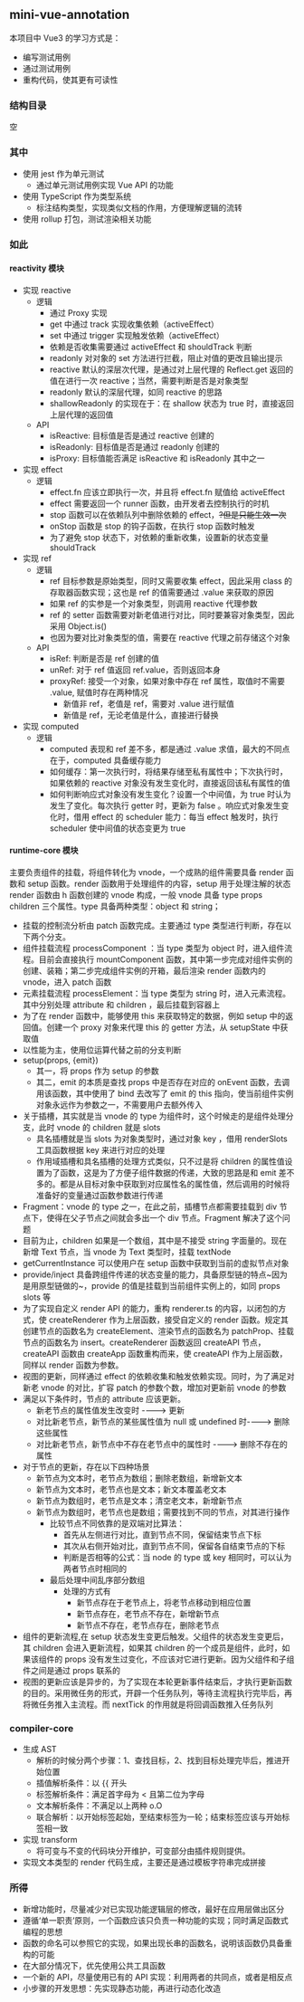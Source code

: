 ## mini-vue-annotation

本项目中 Vue3 的学习方式是：

- 编写测试用例
- 通过测试用例
- 重构代码，使其更有可读性

### 结构目录

空

### 其中

- 使用 jest 作为单元测试
  - 通过单元测试用例实现 Vue API 的功能
- 使用 TypeScript 作为类型系统
  - 标注结构类型，实现类似文档的作用，方便理解逻辑的流转
- 使用 rollup 打包，测试渲染相关功能

### 如此

#### reactivity 模块

- 实现 reactive
  - 逻辑
    - 通过 Proxy 实现
    - get 中通过 track 实现收集依赖（activeEffect）
    - set 中通过 trigger 实现触发依赖（activeEffect）
    - 依赖是否收集需要通过 activeEffect 和 shouldTrack 判断
    - readonly 对对象的 set 方法进行拦截，阻止对值的更改且输出提示
    - reactive 默认的深层次代理，是通过对上层代理的 Reflect.get 返回的值在进行一次 reactive；当然，需要判断是否是对象类型
    - readonly 默认的深层代理，如同 reactive 的思路
    - shallowReadonly 的实现在于：在 shallow 状态为 true 时，直接返回上层代理的返回值
  - API
    - isReactive: 目标值是否是通过 reactive 创建的
    - isReadonly: 目标值是否是通过 readonly 创建的
    - isProxy: 目标值能否满足 isReactive 和 isReadonly 其中之一
- 实现 effect
  - 逻辑
    - effect.fn 应该立即执行一次，并且将 effect.fn 赋值给 activeEffect
    - effect 需要返回一个 runner 函数，由开发者去控制执行的时机
    - stop 函数可以在依赖队列中删除依赖的 effect，~~?但是只能生效一次~~
    - onStop 函数是 stop 的钩子函数，在执行 stop 函数时触发
    - 为了避免 stop 状态下，对依赖的重新收集，设置新的状态变量 shouldTrack
- 实现 ref
  - 逻辑
    - ref 目标参数是原始类型，同时又需要收集 effect，因此采用 class 的存取器函数实现；这也是 ref 的值需要通过 .value 来获取的原因
    - 如果 ref 的实参是一个对象类型，则调用 reactive 代理参数
    - ref 的 setter 函数需要对新老值进行对比，同时要兼容对象类型，因此采用 Object.is()
    - 也因为要对比对象类型的值，需要在 reactive 代理之前存储这个对象
  - API
    - isRef: 判断是否是 ref 创建的值
    - unRef: 对于 ref 值返回 ref.value，否则返回本身
    - proxyRef: 接受一个对象，如果对象中存在 ref 属性，取值时不需要 .value, 赋值时存在两种情况
      - 新值非 ref，老值是 ref，需要对 .value 进行赋值
      - 新值是 ref，无论老值是什么，直接进行替换
- 实现 computed
  - 逻辑
    - computed 表现和 ref 差不多，都是通过 .value 求值，最大的不同点在于，computed 具备缓存能力
    - 如何缓存：第一次执行时，将结果存储至私有属性中；下次执行时，如果依赖的 reactive 对象没有发生变化时，直接返回该私有属性的值
    - 如何判断响应式对象没有发生变化？设置一个中间值，为 true 时认为发生了变化。每次执行 getter 时，更新为 false 。响应式对象发生变化时，借用 effect 的 scheduler 能力：每当 effect 触发时，执行 scheduler 使中间值的状态变更为 true

#### runtime-core 模块

主要负责组件的挂载，将组件转化为 vnode，一个成熟的组件需要具备 render 函数和 setup 函数。render 函数用于处理组件的内容，setup 用于处理注解的状态
render 函数由 h 函数创建的 vnode 构成，一般 vnode 具备 type props children 三个属性。type 具备两种类型：object 和 string；

- 挂载的控制流分析由 patch 函数完成。主要通过 type 类型进行判断，存在以下两个分支。
- 组件挂载流程 processComponent ：当 type 类型为 object 时，进入组件流程。目前会直接执行 mountComponent 函数，其中第一步完成对组件实例的创建、装箱；第二步完成组件实例的开箱，最后渲染 render 函数内的 vnode，进入 patch 函数
- 元素挂载流程 processElement：当 type 类型为 string 时，进入元素流程。其中分别处理 attribute 和 children ，最后挂载到容器上
- 为了在 render 函数中，能够使用 this 来获取特定的数据，例如 setup 中的返回值。创建一个 proxy 对象来代理 this 的 getter 方法，从 setupState 中获取值
- 以性能为主，使用位运算代替之前的分支判断
- setup(props, {emit})
  - 其一，将 props 作为 setup 的参数
  - 其二，emit 的本质是查找 props 中是否存在对应的 onEvent 函数，去调用该函数，其中使用了 bind 去改写了 emit 的 this 指向，使当前组件实例对象永远作为参数之一，不需要用户去额外传入
- 关于插槽，其实就是当 vnode 的 type 为组件时，这个时候走的是组件处理分支，此时 vnode 的 children 就是 slots
  - 具名插槽就是当 slots 为对象类型时，通过对象 key ，借用 renderSlots 工具函数根据 key 来进行对应的处理
  - 作用域插槽和具名插槽的处理方式类似，只不过是将 children 的属性值设置为了函数，这是为了方便子组件数据的传递，大致的思路是和 emit 差不多的。都是从目标对象中获取到对应属性名的属性值，然后调用的时候将准备好的变量通过函数参数进行传递
- Fragment：vnode 的 type 之一，在此之前，插槽节点都需要挂载到 div 节点下，使得在父子节点之间就会多出一个 div 节点。Fragment 解决了这个问题
- 目前为止，children 如果是一个数组，其中是不接受 string 字面量的。现在新增 Text 节点，当 vnode 为 Text 类型时，挂载 textNode
- getCurrentInstance 可以使用户在 setup 函数中获取到当前的虚拟节点对象
- provide/inject 具备跨组件传递的状态变量的能力，具备原型链的特点~因为是用原型链做的~，provide 的值是挂载到当前组件实例上的，如同 props slots 等
- 为了实现自定义 render API 的能力，重构 renderer.ts 的内容，以闭包的方式，使 createRenderer 作为上层函数，接受自定义的 render 函数。规定其创建节点的函数名为 createElement、渲染节点的函数名为 patchProp、挂载节点的函数名为 insert。createRenderer 函数返回 createAPI 节点，createAPI 函数由 createApp 函数重构而来，使 createAPI 作为上层函数，同样以 render 函数为参数。
- 视图的更新，同样通过 effect 的依赖收集和触发依赖实现。同时，为了满足对新老 vnode 的对比，扩容 patch 的参数个数，增加对更新前 vnode 的参数
- 满足以下条件时，节点的 attribute 应该更新。
  - 新老节点的属性值发生改变时 ----> 更新
  - 对比新老节点，新节点的某些属性值为 null 或 undefined 时----> 删除这些属性
  - 对比新老节点，新节点中不存在老节点中的属性时 ----> 删除不存在的属性
- 对于节点的更新，存在以下四种场景
  - 新节点为文本时，老节点为数组；删除老数组，新增新文本
  - 新节点为文本时，老节点也是文本；新文本覆盖老文本
  - 新节点为数组时，老节点是文本；清空老文本，新增新节点
  - 新节点为数组时，老节点也是数组；需要找到不同的节点，对其进行操作
    - 比较节点不同依靠的是双端对比算法：
      - 首先从左侧进行对比，直到节点不同，保留结束节点下标
      - 其次从右侧开始对比，直到节点不同，保留各自结束节点的下标
      - 判断是否相等的公式：当 node 的 type 或 key 相同时，可以认为两者节点时相同的
    - 最后处理中间乱序部分数组
      - 处理的方式有
        - 新节点存在于老节点上，将老节点移动到相应位置
        - 新节点存在，老节点不存在，新增新节点
        - 新节点不存在，老节点存在，删除老节点
- 组件的更新流程,在 setup 状态发生变更后触发。父组件的状态发生变更后，其 children 会进入更新流程，如果其 children 的一个成员是组件，此时，如果该组件的 props 没有发生过变化，不应该对它进行更新。因为父组件和子组件之间是通过 props 联系的
- 视图的更新应该是异步的，为了实现在本轮更新事件结束后，才执行更新函数的目的。采用微任务的形式，开辟一个任务队列，等待主流程执行完毕后，再将微任务推入主流程。而 nextTick 的作用就是将回调函数推入任务队列

### compiler-core

- 生成 AST
  - 解析的时候分两个步骤：1、查找目标，2、找到目标处理完毕后，推进开始位置
  - 插值解析条件：以 {{ 开头
  - 标签解析条件：满足首字母为 < 且第二位为字母
  - 文本解析条件：不满足以上两种 o.O
  - 联合解析：以开始标签起始，至结束标签为一轮；结束标签应该与开始标签相一致
- 实现 transform
  - 将可变与不变的代码块分开维护，可变部分由插件规则提供。
- 实现文本类型的 render 代码生成，主要还是通过模板字符串完成拼接

### 所得

- 新增功能时，尽量减少对已实现功能逻辑层的修改，最好在应用层做出区分
- 遵循‘单一职责’原则，一个函数应该只负责一种功能的实现；同时满足函数式编程的思想
- 函数的命名可以参照它的实现，如果出现长串的函数名，说明该函数仍具备重构的可能
- 在大部分情况下，优先使用公共工具函数
- 一个新的 API，尽量使用已有的 API 实现：利用两者的共同点，或者是相反点
- 小步骤的开发思想：先实现静态功能，再进行动态化改造
